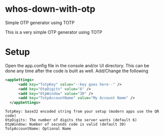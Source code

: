 # whos-down-with-otp
Simple OTP generator using TOTP

This is a very simple OTP generator using TOTP

# Setup
Open the app.config file in the console and/or UI directory.  This can be done any time after the code is built as well.
Add/Change the following

```xml
<appSettings>
      <add key="TotpKey" value="--key goes here--" />
      <add key="OtpDigits" value="6" />
      <add key="OtpWindow" value="30" />
      <add key="TotpAccountName" value="My Account Name" />
  </appSettings>
```

``` 
TotpKey: base32 encoded string from your setup (modern apps use the QR code)
OtpDigits: The number of digits the server wants (default 6)
OtpWindow: Number of seconds code is valid (default 30)
TotpAccountName: Optional Name
```
